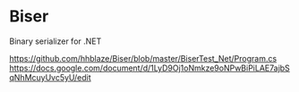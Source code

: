 # Biser
Binary serializer for .NET  

https://github.com/hhblaze/Biser/blob/master/BiserTest_Net/Program.cs
https://docs.google.com/document/d/1LyD9Oj1oNmkze9oNPwBiPiLAE7ajbSqNhMcuyUvc5yU/edit
